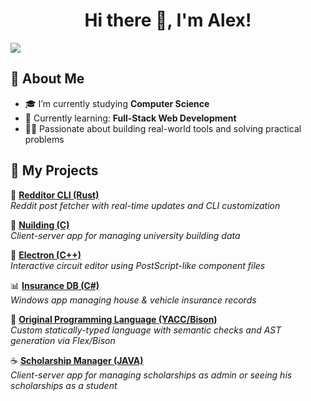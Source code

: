 <h1 align="center">Hi there 👋, I'm Alex!</h1>
<img src="https://github-readme-stats.vercel.app/api?username=alexnec29&show_icons=true&theme=tokyonight" />

## 🚀 About Me

- 🎓 I’m currently studying **Computer Science**
- 🌱 Currently learning: **Full-Stack Web Development**
- 👨‍💻 Passionate about building real-world tools and solving practical problems

## 📂 My Projects

🔧 **[Redditor CLI (Rust)](https://github.com/alexnec29/redditor)**  
*Reddit post fetcher with real-time updates and CLI customization*

🏢 **[Nuilding (C)](https://github.com/alexnec29/nuilding)**  
*Client-server app for managing university building data*

🔄 **[Electron (C++)](https://github.com/alexnec29/electron)**  
*Interactive circuit editor using PostScript-like component files*

📊 **[Insurance DB (C#)](https://github.com/alexnec29/Insurance-Database-Management-Application)**  
*Windows app managing house & vehicle insurance records*

🧠 **[Original Programming Language (YACC/Bison)](https://github.com/alexnec29/Original-Programming-Language)**  
*Custom statically-typed language with semantic checks and AST generation via Flex/Bison*

☕ **[Scholarship Manager (JAVA)](https://github.com/alexnec29/ScholarshipManager)**  
*Client-server app for managing scholarships as admin or seeing his scholarships as a student*
